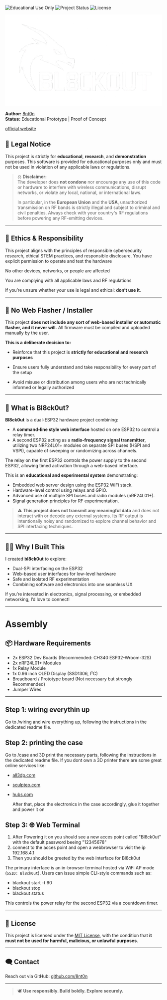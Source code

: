 ![Educational Use Only](https://img.shields.io/badge/use-research%20only-blueviolet?style=flat-square)
![Project Status](https://img.shields.io/badge/status-educational-important)
![License](https://img.shields.io/github/license/8nt0n/bl8ck0ut)

![Logo](logo.png)

**Author:** [8nt0n](https://github.com/8nt0n)  
**Status:** Educational Prototype | Proof of Concept  

[official website](https://bl8ck0ut.netlify.app/)

## 🚨 Legal Notice

This project is strictly for **educational**, **research**, and **demonstration** purposes.
This software is provided for educational purposes only and must not be used in violation of any applicable laws or regulations.

> ⚖️ **Disclaimer:**  
> The developer does **not condone** nor encourage any use of this code or hardware to interfere with wireless communications, disrupt networks, or violate any local, national, or international laws.  
>
> In particular, in the **European Union** and the **USA**, unauthorized transmission on RF bands is strictly illegal and subject to criminal and civil penalties. Always check with your country's RF regulations before powering any RF-emitting devices.

---

## 🧭 Ethics & Responsibility
This project aligns with the principles of responsible cybersecurity research, ethical STEM practices, and responsible disclosure.
You have explicit permission to operate and test the hardware

No other devices, networks, or people are affected

You are complying with all applicable laws and RF regulations

If you’re unsure whether your use is legal and ethical: **don’t use it**.

---

## 🚫 No Web Flasher / Installer
This project **does not include any sort of web-based installer or automatic flasher, and it never will.**
All firmware must be compiled and uploaded manually by the user.

**This is a deliberate decision to:**

- Reinforce that this project is **strictly for educational and research purposes**

- Ensure users fully understand and take responsibility for every part of the setup

- Avoid misuse or distribution among users who are not technically informed or legally authorized

---

## 🔧 What is Bl8ck0ut?

**Bl8ck0ut** is a dual-ESP32 hardware project combining:

- A **command-line style web interface** hosted on one ESP32 to control a relay timer.
- A second ESP32 acting as a **radio-frequency signal transmitter**, utilizing two NRF24L01+ modules on separate SPI buses (HSPI and VSPI), capable of sweeping or randomizing across channels.

The relay on the first ESP32 controls the power supply to the second ESP32, allowing timed activation through a web-based interface.

This is an **educational and experimental system** demonstrating:

- Embedded web server design using the ESP32 WiFi stack.
- Hardware-level control using relays and GPIO.
- Advanced use of multiple SPI buses and radio modules (nRF24L01+).
- Signal generation principles for RF experimentation.

> ⚠️ **This project does not transmit any meaningful data** and does not interact with or decode any external systems. Its RF output is intentionally noisy and randomized to explore channel behavior and SPI interfacing techniques.

---

## 👨‍💻 Why I Built This

I created **bl8ck0ut** to explore:

- Dual-SPI interfacing on the ESP32
- Web-based user interfaces for low-level hardware
- Safe and isolated RF experimentation
- Combining software and electronics into one seamless UX

If you’re interested in electronics, signal processing, or embedded networking, I’d love to connect!

---

# Assembly

## 📦 Hardware Requirements

- 2x ESP32 Dev Boards (Recommended: CH340 ESP32-Wroom-32S)
- 2x nRF24L01+ Modules
- 1x Relay Module
- 1x 0.96 inch OLED Display (SSD1306, I²C)
- Breadboard / Prototype board (Not necessary but strongly Recommended)
- Jumper Wires

---

## Step 1: wiring everythin up

Go to /wiring and wire everything up, following the instructions in the dedicated readme file.


## Step 2: printing the case

Go to /case and 3D print the necessary parts, following the instructions in the dedicated readme file. If you dont own a 3D printer there are some great online services like: 

- [all3dp.com](https://all3dp.com) 
- [sculpteo.com](https://sculpteo.com) 
- [hubs.com](https://hubs.com)

  After that, place the electronics in the case accordingly, glue it together and power it on 


## Step 3: 🌐 Web Terminal
1. After Powering it on you should see a new acces point called "Bl8ck0ut" with the default password beeing "12345678"
2. connect to the acces point and open a webbrowser to visit the ip 192.168.4.1
3. Then you should be greeted by the web interface for Bl8ck0ut

The primary interface is an in-browser terminal hosted via WiFi AP mode (`SSID: Bl8ck0ut`). Users can issue simple CLI-style commands such as:

- blackout start -t 60
- blackout stop
- blackout status


This controls the power relay for the second ESP32 via a countdown timer.

---

## 📜 License

This project is licensed under the [MIT License](LICENSE), with the condition that **it must not be used for harmful, malicious, or unlawful purposes**.

---

## 🗨️ Contact

Reach out via GitHub: [github.com/8nt0n](https://github.com/8nt0n)

---

> 🕊️ **Use responsibly. Build boldly. Explore securely.**
